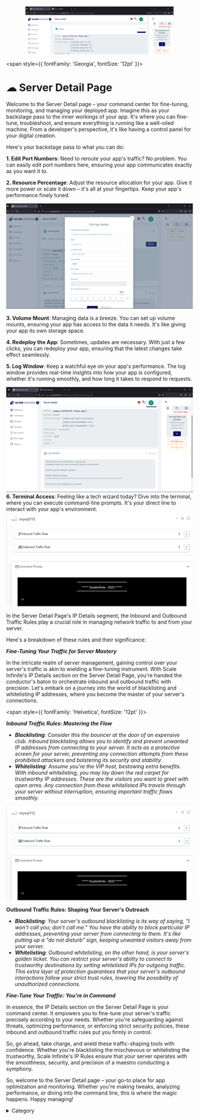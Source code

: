 <p align="center">
  <img src="/img/vdb.jpg" alt="Alt Text" width="400"/>
</p>

<span style={{ fontFamily: 'Georgia', fontSize: '12pt' }}>

# ☁ Server Detail Page

Welcome to the Server Detail page – your command center for fine-tuning, monitoring, and managing your deployed app.  Imagine this as your backstage pass to the inner workings of your app. It's where you can fine-tune, troubleshoot, and ensure everything is running like a well-oiled machine. From a developer's perspective, it's like having a control panel for your digital creation.

Here's your backstage pass to what you can do:

**1. Edit Port Numbers**: Need to reroute your app's traffic? No problem. You can easily edit port numbers here, ensuring your app communicates exactly as you want it to.

**2. Resource Percentage**: Adjust the resource allocation for your app. Give it more power or scale it down – it's all at your fingertips. Keep your app's performance finely tuned.

![Alt Text](/img/g1.jpg)

**3. Volume Mount**: Managing data is a breeze. You can set up volume mounts, ensuring your app has access to the data it needs. It's like giving your app its own storage space.

**4. Redeploy the App**: Sometimes, updates are necessary. With just a few clicks, you can redeploy your app, ensuring that the latest changes take effect seamlessly.

**5. Log Window**: Keep a watchful eye on your app's performance. The log window provides real-time insights into how your app is configured, whether it's running smoothly, and how long it takes to respond to requests.

![Alt Text](/img/j2.jpg)
**6. Terminal Access**: Feeling like a tech wizard today? Dive into the terminal, where you can execute command-line prompts. It's your direct line to interact with your app's environment.
![Alt Text](/img/j3.jpg)

In the Server Detail Page's IP Details segment, the Inbound and Outbound Traffic Rules play a crucial role in managing network traffic to and from your server.&#x20;

Here's a breakdown of these rules and their significance:

_**Fine-Tuning Your Traffic for Server Mastery**_

In the intricate realm of server management, gaining control over your server's traffic is akin to wielding a fine-tuning instrument. With Scale Infinite's IP Details section on the Server Detail Page, you're handed the conductor's baton to orchestrate inbound and outbound traffic with precision. Let's embark on a journey into the world of blacklisting and whitelisting IP addresses, where you become the master of your server's connections.



</span>


<span style={{ fontFamily: 'Helvetica', fontSize: '12pt' }}>

_**Inbound Traffic Rules: Mastering the Flow**_

* _**Blacklisting**: Consider this the bouncer at the door of an expensive club. Inbound blacklisting allows you to identify and prevent unwanted IP addresses from connecting to your server. It acts as a protective screen for your server, preventing any connection attempts from these prohibited attackers and bolstering its security and stability._
* _**Whitelisting**: Assume you're the VIP host, bestowing extra benefits. With inbound whitelisting, you may lay down the red carpet for trustworthy IP addresses. These are the visitors you want to greet with open arms. Any connection from these whitelisted IPs travels through your server without interruption, ensuring important traffic flows smoothly._

![Alt Text](/img/j5.jpg)

**Outbound Traffic Rules: Shaping Your Server's Outreach**

* _**Blacklisting**: Your server's outbound blacklisting is its way of saying, "I won't call you; don't call me." You have the ability to block particular IP addresses, preventing your server from connecting to them. It's like putting up a "do not disturb" sign, keeping unwanted visitors away from your server._
* _**Whitelisting**: Outbound whitelisting, on the other hand, is your server's golden ticket. You can restrict your server's ability to connect to trustworthy destinations by setting whitelisted IPs for outgoing traffic. This extra layer of protection guarantees that your server's outbound interactions follow your strict trust rules, lowering the possibility of unauthorized connections._

_**Fine-Tune Your Traffic: You're in Command**_

In essence, the IP Details section on the Server Detail Page is your command center. It empowers you to fine-tune your server's traffic precisely according to your needs. Whether you're safeguarding against threats, optimizing performance, or enforcing strict security policies, these inbound and outbound traffic rules put you firmly in control.

So, go ahead, take charge, and wield these traffic-shaping tools with confidence. Whether you're blacklisting the mischievous or whitelisting the trustworthy, Scale Infinite's IP Rules ensure that your server operates with the smoothness, security, and precision of a maestro conducting a symphony.

So, welcome to the Server Detail page – your go-to place for app optimization and monitoring. Whether you're making tweaks, analyzing performance, or diving into the command line, this is where the magic happens. Happy managing!



<details>

<summary>Category</summary>

Kubernetes, cloud computing, DevOps, cloud services, hosting platform, container orchestration, cloud infrastructure, cloud deployment, cloud management, cloud technology, cloud solutions, server

</details>



</span>

